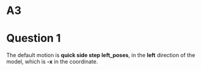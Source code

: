 # A3
# Question 1
The default motion is **quick side step left_poses**, in the **left** direction of the model, which is **-x** in the coordinate.
